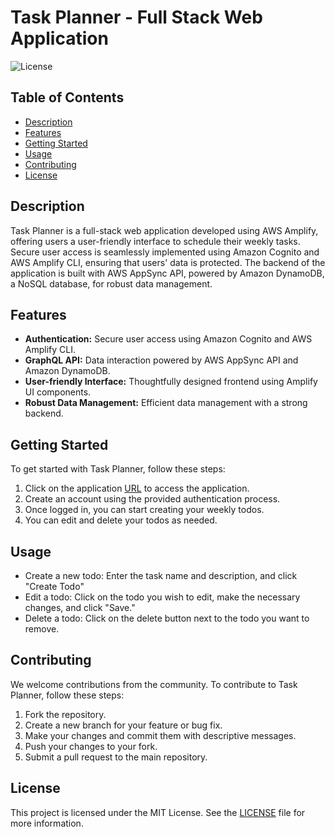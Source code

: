 # Task Planner - Full Stack Web Application

![License](https://img.shields.io/badge/license-MIT-blue.svg)

## Table of Contents
- [Description](#description)
- [Features](#features)
- [Getting Started](#getting-started)
- [Usage](#usage)
- [Contributing](#contributing)
- [License](#license)

## Description
Task Planner is a full-stack web application developed using AWS Amplify, offering users a user-friendly interface to schedule their weekly tasks. Secure user access is seamlessly implemented using Amazon Cognito and AWS Amplify CLI, ensuring that users' data is protected. The backend of the application is built with AWS AppSync API, powered by Amazon DynamoDB, a NoSQL database, for robust data management.

## Features
- **Authentication:** Secure user access using Amazon Cognito and AWS Amplify CLI.
- **GraphQL API:** Data interaction powered by AWS AppSync API and Amazon DynamoDB.
- **User-friendly Interface:** Thoughtfully designed frontend using Amplify UI components.
- **Robust Data Management:** Efficient data management with a strong backend.

## Getting Started
To get started with Task Planner, follow these steps:
1. Click on the application [URL](https://task.d21saxfg1vd4sj.amplifyapp.com/) to access the application.
2. Create an account using the provided authentication process.
3. Once logged in, you can start creating your weekly todos.
4. You can edit and delete your todos as needed.

## Usage
- Create a new todo: Enter the task name and description, and click "Create Todo"
- Edit a todo: Click on the todo you wish to edit, make the necessary changes, and click "Save."
- Delete a todo: Click on the delete button next to the todo you want to remove.

## Contributing
We welcome contributions from the community. To contribute to Task Planner, follow these steps:
1. Fork the repository.
2. Create a new branch for your feature or bug fix.
3. Make your changes and commit them with descriptive messages.
4. Push your changes to your fork.
5. Submit a pull request to the main repository.


## License
This project is licensed under the MIT License. See the [LICENSE](LICENSE.md) file for more information.
